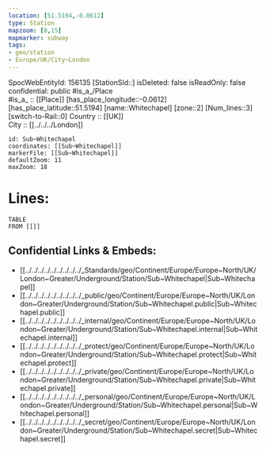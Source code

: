 ```yaml
---
location: [51.5194,-0.0612] 
type: Station 
mapzoom: [8,15] 
mapmarker: subway 
tags:
- geo/station
- Europe/UK/City~London
---
```

SpocWebEntityId: 156135
[StationSId::] 
isDeleted: false
isReadOnly: false
confidential: public
#is_a_/Place  
#is_a_ :: [[Place]] 
[has_place_longitude::-0.0612] 
[has_place_latitude::51.5194] 
[name::Whitechapel] 
[zone::2] 
[Num_lines::3] 
[switch-to-Rail::0] 
Country :: [[UK]]  
City :: [[../../../London]]  


```leaflet
id: Sub~Whitechapel
coordinates: [[Sub~Whitechapel]] 
markerFile: [[Sub~Whitechapel]] 
defaultZoom: 11 
maxZoom: 18
```


# Lines: 
```dataview
TABLE 
FROM [[]] 
```

## Confidential Links & Embeds: 
- [[../../../../../../../../../_Standards/geo/Continent/Europe/Europe~North/UK/London~Greater/Underground/Station/Sub~Whitechapel|Sub~Whitechapel]] 
- [[../../../../../../../../../_public/geo/Continent/Europe/Europe~North/UK/London~Greater/Underground/Station/Sub~Whitechapel.public|Sub~Whitechapel.public]] 
- [[../../../../../../../../../_internal/geo/Continent/Europe/Europe~North/UK/London~Greater/Underground/Station/Sub~Whitechapel.internal|Sub~Whitechapel.internal]] 
- [[../../../../../../../../../_protect/geo/Continent/Europe/Europe~North/UK/London~Greater/Underground/Station/Sub~Whitechapel.protect|Sub~Whitechapel.protect]] 
- [[../../../../../../../../../_private/geo/Continent/Europe/Europe~North/UK/London~Greater/Underground/Station/Sub~Whitechapel.private|Sub~Whitechapel.private]] 
- [[../../../../../../../../../_personal/geo/Continent/Europe/Europe~North/UK/London~Greater/Underground/Station/Sub~Whitechapel.personal|Sub~Whitechapel.personal]] 
- [[../../../../../../../../../_secret/geo/Continent/Europe/Europe~North/UK/London~Greater/Underground/Station/Sub~Whitechapel.secret|Sub~Whitechapel.secret]] 
